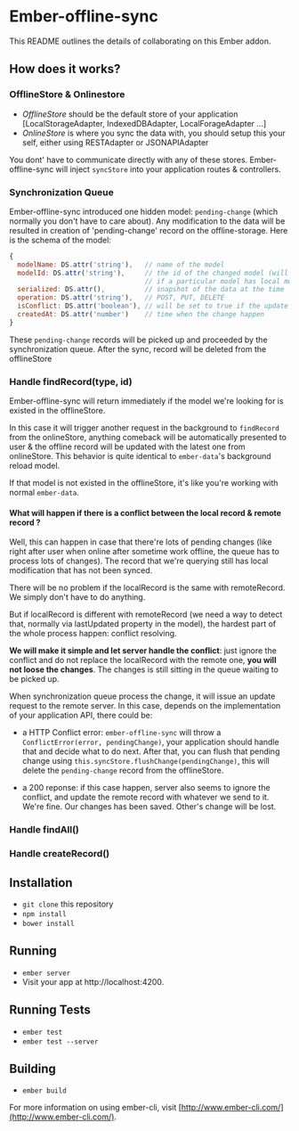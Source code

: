 # Ember-offline-sync

This README outlines the details of collaborating on this Ember addon.


## How does it works?

### OfflineStore & Onlinestore

- *OfflineStore* should be the default store of your application [LocalStorageAdapter, IndexedDBAdapter, LocalForageAdapter ...]
- *OnlineStore* is where you sync the data with, you should setup this your self, either using RESTAdapter or JSONAPIAdapter

You dont' have to communicate directly with any of these stores. Ember-offline-sync will inject `syncStore` into your application routes & controllers.

### Synchronization Queue

Ember-offline-sync introduced one hidden model: `pending-change` (which normally you don't have to care about). Any modification to the data will be resulted in creation of 'pending-change' record on the offline-storage. Here is the schema of the model:

```javascript
{
  modelName: DS.attr('string'),   // name of the model
  modelId: DS.attr('string'),     // the id of the changed model (will be useful when the client side want to know
                                  // if a particular model has local modification or not)
  serialized: DS.attr(),          // snapshot of the data at the time
  operation: DS.attr('string'),   // POST, PUT, DELETE
  isConflict: DS.attr('boolean'), // will be set to true if the update request return with statusCode = 409
  createdAt: DS.attr('number')    // time when the change happen
}
```

These `pending-change` records will be picked up and proceeded by the synchronization queue. After the sync, record will be deleted from the offlineStore

### Handle findRecord(type, id)

Ember-offline-sync will return immediately if the model we're looking for is existed in the offlineStore.

In this case it will trigger another request in the background to `findRecord` from the onlineStore, anything comeback will be automatically presented to user & the offline record will be updated with the latest one from onlineStore. This behavior is quite identical to `ember-data`'s background reload model.

If that model is not existed in the offlineStore, it's like you're working with normal `ember-data`.

#### What will happen if there is a conflict between the local record & remote record ?
Well, this can happen in case that there're lots of pending changes (like right after user when online after sometime work offline, the queue has to process lots of changes). The record that we're querying still has local modification that has not been synced.

There will be no problem if the localRecord is the same with remoteRecord. We simply don't have to do anything.

But if localRecord is different with remoteRecord (we need a way to detect that, normally via lastUpdated property in the model), the hardest part of the whole process happen: conflict resolving.

**We will make it simple and let server handle the conflict**: just ignore the conflict and do not replace the localRecord with the remote one, **you will not loose the changes**. The changes is still sitting in the queue waiting to be picked up.

When synchronization queue process the change, it will issue an update request to the remote server. In this case, depends on the implementation of your application API, there could be:

- a HTTP Conflict error: `ember-offline-sync` will throw a `ConflictError(error, pendingChange)`, your application should handle that and decide what to do next. After that, you can flush that pending change using `this.syncStore.flushChange(pendingChange)`, this will delete the `pending-change` record from the offlineStore.

- a 200 reponse: if this case happen, server also seems to ignore the conflict, and update the remote record with whatever we send to it. We're fine. Our changes has been saved. Other's change will be lost.


### Handle findAll()

### Handle createRecord()

## Installation

* `git clone` this repository
* `npm install`
* `bower install`

## Running

* `ember server`
* Visit your app at http://localhost:4200.

## Running Tests

* `ember test`
* `ember test --server`

## Building

* `ember build`

For more information on using ember-cli, visit [http://www.ember-cli.com/](http://www.ember-cli.com/).

